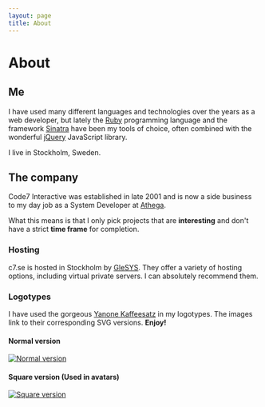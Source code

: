 ```yaml
---
layout: page
title: About
---
```


# About

## Me

I have used many different languages and technologies over the years as a web developer, but lately the [Ruby](http://www.ruby-lang.org/en/) programming language and the framework [Sinatra](http://sinatrarb.com/) have been my tools of choice, often combined with the wonderful [jQuery](http://jquery.com/) JavaScript library.

I live in Stockholm, Sweden.

## The company

Code7 Interactive was established in late 2001 and is now a side business to my day job as a System Developer at [Athega](http://athega.se).

What this means is that I only pick projects that are **interesting** and don't have a strict **time frame** for completion.

### Hosting
c7.se is hosted in Stockholm by [GleSYS](http://glesys.se). They offer a variety of hosting options, 
including virtual private servers. I can absolutely recommend them.

### Logotypes

I have used the gorgeous [Yanone Kaffeesatz](http://yanone.de/typedesign/kaffeesatz/) in my logotypes. The images link to their corresponding SVG versions. **Enjoy!**

#### Normal version
[![Normal version](/images/logo_normal.png)](/images/logo.svg)

#### Square version (Used in avatars)
[![Square version](/images/logo_square.png)](/images/logo_square.svg)
